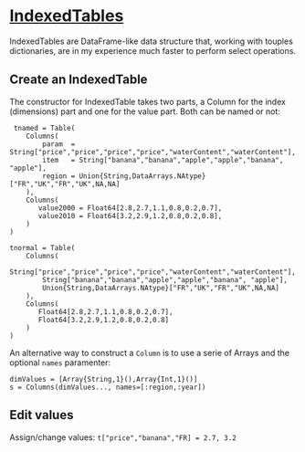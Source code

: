 # [IndexedTables](https://github.com/JuliaComputing/IndexedTables.jl)

IndexedTables are DataFrame-like data structure that, working with touples dictionaries, are in my experience much faster to perform select operations.

## Create an IndexedTable

The constructor for IndexedTable takes two parts, a Column for the index (dimensions) part and one for the value part. Both can be named or not:

```
 tnamed = Table(
    Columns(
        param  = String["price","price","price","price","waterContent","waterContent"],
        item   = String["banana","banana","apple","apple","banana", "apple"],
        region = Union{String,DataArrays.NAtype}["FR","UK","FR","UK",NA,NA]
    ),
    Columns(
       value2000 = Float64[2.8,2.7,1.1,0.8,0.2,0.7],
       value2010 = Float64[3.2,2.9,1.2,0.8,0.2,0.8],
    )
)

tnormal = Table(
    Columns(
        String["price","price","price","price","waterContent","waterContent"],
        String["banana","banana","apple","apple","banana", "apple"],
        Union{String,DataArrays.NAtype}["FR","UK","FR","UK",NA,NA]
    ),
    Columns(
       Float64[2.8,2.7,1.1,0.8,0.2,0.7],
       Float64[3.2,2.9,1.2,0.8,0.2,0.8]
    )
) 
```

An alternative way to construct a `Column` is to use a serie of Arrays and the optional `names` paramenter:
```
dimValues = [Array{String,1}(),Array{Int,1}()]
s = Columns(dimValues..., names=[:region,:year])
```

## Edit values

Assign/change values: `t["price","banana","FR] = 2.7, 3.2`